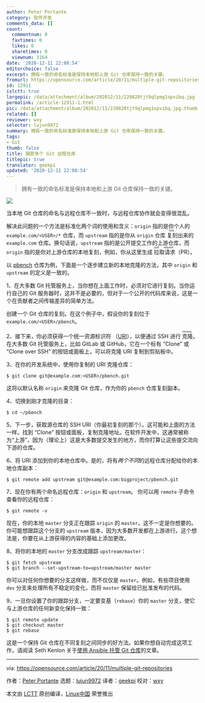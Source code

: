 ```yaml
---
author: Peter Portante
category: 软件开发
comments_data: []
count:
  commentnum: 0
  favtimes: 0
  likes: 0
  sharetimes: 0
  viewnum: 3164
date: '2020-12-11 22:08:54'
editorchoice: false
excerpt: 拥有一致的命名标准是保持本地和上游 Git 仓库保持一致的关键。
fromurl: https://opensource.com/article/20/11/multiple-git-repositories
id: 12911
islctt: true
largepic: /data/attachment/album/202012/11/220828tjt9qlpmg1opvibq.jpg
permalink: /article-12911-1.html
pic: /data/attachment/album/202012/11/220828tjt9qlpmg1opvibq.jpg.thumb.jpg
related: []
reviewer: wxy
selector: lujun9972
summary: 拥有一致的命名标准是保持本地和上游 Git 仓库保持一致的关键。
tags:
- Git
thumb: false
title: 跟踪多个 Git 远程仓库
titlepic: true
translator: geekpi
updated: '2020-12-11 22:08:54'
---
```



> 
> 拥有一致的命名标准是保持本地和上游 Git 仓库保持一致的关键。
> 
> 
> 


![](/data/attachment/album/202012/11/220828tjt9qlpmg1opvibq.jpg)


当本地 Git 仓库的命名与远程仓库不一致时，与远程仓库协作就会变得很混乱。


解决此问题的一个方法是标准化两个词的使用和含义：`origin` 指的是你个人的 `example.com/<USER>/*` 仓库，而 `upstream` 指的是你从 `origin` 仓库<ruby> 复刻 <rt>  fork </rt></ruby>出来的 `example.com` 仓库。换句话说，`upstream` 指的是公开提交工作的上游仓库，而 `origin` 指的是你对上游仓库的本地复刻，例如，你从这里生成<ruby> 拉取请求 <rt>  pull request </rt></ruby>（PR）。


以 [pbench](https://github.com/distributed-system-analysis/pbench) 仓库为例，下面是一个逐步建立新的本地克隆的方法，其中 `origin` 和 `upstream` 的定义是一致的。


1、在大多数 Git 托管服务上，当你想在上面工作时，必须对它进行复刻。当你运行自己的 Git 服务器时，这并不是必要的，但对于一个公开的代码库来说，这是一个在贡献者之间传输差异的简单方法。


创建一个 Git 仓库的复刻。在这个例子中，假设你的复刻位于 `example.com/<USER>/pbench`。


2、接下来，你必须获得一个统一资源标识符 （[URI](https://en.wikipedia.org/wiki/Uniform_Resource_Identifier)），以便通过 SSH 进行<ruby> 克隆 <rt>  cloning </rt></ruby>。在大多数 Git 托管服务上，比如 GitLab 或 GitHub，它在一个标有 “Clone” 或 “Clone over SSH” 的按钮或面板上，可以将克隆 URI 复制到剪贴板中。


3、在你的开发系统中，使用你复制的 URI 克隆仓库：



```
$ git clone git@example.com:<USER>/pbench.git

```

这将以默认名称 `origin` 来克隆 Git 仓库，作为你的 `pbench` 仓库复刻副本。


4、切换到刚才克隆的目录：



```
$ cd ~/pbench

```

5、下一步，获取源仓库的 SSH URI（你最初复刻的那个）。这可能和上面的方法一样。找到 “Clone” 按钮或面板，复制克隆地址。在软件开发中，这通常被称为“上游”，因为（理论上）这是大多数提交发生的地方，而你打算让这些提交流向下游的仓库。


6、将 URI 添加到你的本地仓库中。是的，将有*两个不同*的远程仓库分配给你的本地仓库副本：



```
$ git remote add upstream git@example.com:bigproject/pbench.git

```

7、现在你有两个命名远程仓库：`origin` 和 `upstream`。 你可以用 `remote` 子命令查看你的远程仓库：



```
$ git remote -v

```

现在，你的本地 `master` 分支正在跟踪 `origin` 的 `master`，这不一定是你想要的。你可能想跟踪这个分支的 `upstream` 版本，因为大多数开发都在上游进行。这个想法是，你要在从上游获得的内容的基础上添加更改。


8、将你的本地的 `master` 分支改成跟踪 `upstream/master`：



```
$ git fetch upstream
$ git branch --set-upstream-to=upstream/master master

```

你可以对任何你想要的分支这样做，而不仅仅是 `master`。例如，有些项目使用 `dev` 分支来处理所有不稳定的变化，而将 `master` 保留给已批准发布的代码。


9、一旦你设置了你的跟踪分支，一定要变基（`rebase`）你的 `master` 分支，使它与上游仓库的任何新变化保持一致：



```
$ git remote update
$ git checkout master
$ git rebase

```

这是一个保持 Git 仓库在不同复刻之间同步的好方法。如果你想自动完成这项工作，请阅读 Seth Kenlon 关于[使用 Ansible 托管 Git 仓库](https://opensource.com/article/19/11/how-host-github-gitlab-ansible)的文章。




---


via: <https://opensource.com/article/20/11/multiple-git-repositories>


作者：[Peter Portante](https://opensource.com/users/portante) 选题：[lujun9972](https://github.com/lujun9972) 译者：[geekpi](https://github.com/geekpi) 校对：[wxy](https://github.com/wxy)


本文由 [LCTT](https://github.com/LCTT/TranslateProject) 原创编译，[Linux中国](https://linux.cn/) 荣誉推出